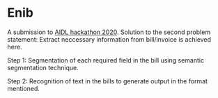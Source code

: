 # Enib
A submission to [AIDL hackathon 2020](https://hackathon.unifynd.com/). Solution to the second problem statement: Extract neccessary information from bill/invoice is achieved here. 

Step 1: Segmentation of each required field in the bill using semantic segmentation technique.

Step 2: Recognition of text in the bills to generate output in the format mentioned.
